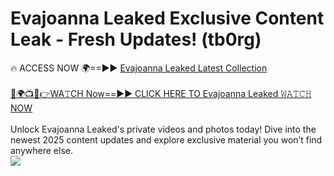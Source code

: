 # Evajoanna Leaked Exclusive Content Leak - Fresh Updates! (tb0rg)

🔥 ACCESS NOW 🌍==►► <a href="https://tinyurl.com/kvy9nzfs" rel="nofollow">Evajoanna Leaked Latest Collection</a>
<br><br>
[🔴🌍📺📱👉WA𝚃CH Now==►► CLICK HERE TO Evajoanna Leaked 𝚆𝙰𝚃𝙲𝙷 NOW](https://tinyurl.com/kvy9nzfs)
<br><br>
Unlock Evajoanna Leaked's private videos and photos today! Dive into the newest 2025 content updates and explore exclusive material you won’t find anywhere else.
<br>
<a href="https://tinyurl.com/kvy9nzfs" rel="nofollow" data-target="animated-image.originalLink"><img src="https://camo.githubusercontent.com/8a4f000d20f83aca3bf7ec5f350d767afa0574a8a352519fd8cfa583a6f93a33/68747470733a2f2f692e696d6775722e636f6d2f644a486b345a712e676966" data-canonical-src="https://i.imgur.com/dJHk4Zq.gif" style="max-width: 100%; display: inline-block;" data-target="animated-image.originalImage"></a>
<br>
